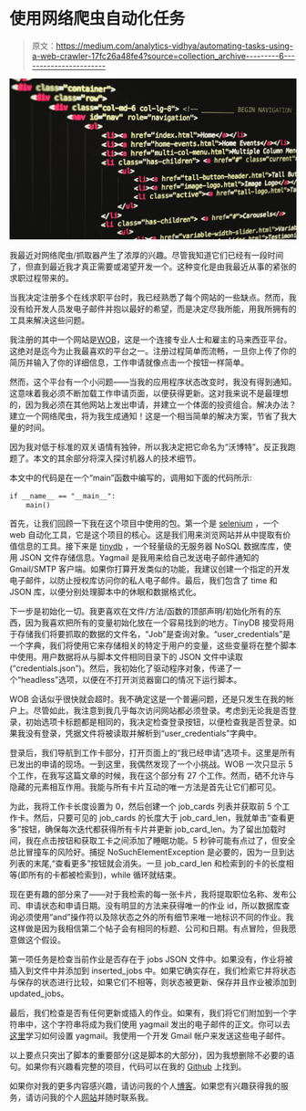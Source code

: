 # 使用网络爬虫自动化任务

> 原文：<https://medium.com/analytics-vidhya/automating-tasks-using-a-web-crawler-17fc26a48fe4?source=collection_archive---------6----------------------->

![](img/75870545604b14aca4b915fb51833ab7.png)

我最近对网络爬虫/抓取器产生了浓厚的兴趣。尽管我知道它们已经有一段时间了，但直到最近我才真正需要或渴望开发一个。这种变化是由我最近从事的紧张的求职过程带来的。

当我决定注册多个在线求职平台时，我已经熟悉了每个网站的一些缺点。然而，我没有给开发人员发电子邮件并抱以最好的希望，而是决定尽我所能，用我所拥有的工具来解决这些问题。

我注册的其中一个网站是[WOB](https://my.wobbjobs.com)，这是一个连接专业人士和雇主的马来西亚平台。这绝对是迄今为止我最喜欢的平台之一。注册过程简单而流畅，一旦你上传了你的简历并输入了你的详细信息，工作申请就像点击一个按钮一样简单。

然而，这个平台有一个小问题——当我的应用程序状态改变时，我没有得到通知。这意味着我必须不断加载工作申请页面，以便获得更新。这对我来说不是最理想的，因为我必须在其他网站上发出申请，并建立一个体面的投资组合。解决办法？建立一个网络爬虫，将为我生成通知！这是一个相当简单的解决方案，节省了我大量的时间。

因为我对低于标准的双关语情有独钟，所以我决定把它命名为“沃博特”。反正我跑题了。本文的其余部分将深入探讨机器人的技术细节。

本文中的代码是在一个“main”函数中编写的，调用如下面的代码所示:

```
if __name__ == "__main__":
    main()
```

首先，让我们回顾一下我在这个项目中使用的包。第一个是 [selenium](https://www.seleniumhq.org) ，一个 web 自动化工具，它是这个项目的核心。这是我们用来浏览网站并从中提取有价值信息的工具。接下来是 [tinydb](https://tinydb.readthedocs.io/en/latest/) ，一个轻量级的无服务器 NoSQL 数据库库，使用 JSON 文件存储信息。Yagmail 是我用来给自己发送电子邮件通知的 Gmail/SMTP 客户端。如果你打算开发类似的功能，我建议创建一个指定的开发电子邮件，以防止授权库访问你的私人电子邮件。最后，我们包含了 time 和 JSON 库，以便分别处理脚本中的休眠和数据格式化。

下一步是初始化一切。我更喜欢在文件/方法/函数的顶部声明/初始化所有的东西，因为我喜欢把所有的变量初始化放在一个容易找到的地方。TinyDB 接受将用于存储我们将要抓取的数据的文件名，“Job”是查询对象。“user_credentials”是一个字典，我们将使用它来存储相关的特定于用户的变量，这些变量将在整个脚本中使用。用户数据将从与脚本文件相同目录下的 JSON 文件中读取(“credentials.json”)。然后，我初始化了驱动程序对象，传递了一个“headless”选项，以便在不打开浏览器窗口的情况下运行脚本。

WOB 会话似乎很快就会超时。我不确定这是一个普遍问题，还是只发生在我的帐户上。尽管如此，我注意到我几乎每次访问网站都必须登录。考虑到无论我是否登录，初始选项卡标题都是相同的，我决定检查登录按钮，以便检查我是否登录。如果我没有登录，凭据文件将被读取并解析到“user_credentials”字典中。

登录后，我们导航到工作卡部分，打开页面上的“我已经申请”选项卡。这里是所有已发出的申请的现场。一到这里，我偶然发现了一个小挑战。WOB 一次只显示 5 个工作，在我写这篇文章的时候，我在这个部分有 27 个工作。然而，硒不允许与隐藏的元素相互作用。我能与所有卡片互动的唯一方法是首先让它们都可见。

为此，我将工作卡长度设置为 0，然后创建一个 job_cards 列表并获取前 5 个工作卡。然后，只要可见的 job_cards 的长度大于 job_card_len，我就单击“查看更多”按钮，确保每次迭代都获得所有卡片并更新 job_card_len。为了留出加载时间，我在点击按钮和获取工卡之间添加了睡眠功能。5 秒钟可能有点过了，但安全总比冒撞车的风险好。捕捉 NoSuchElementException 是必要的，因为一旦到达列表的末尾,“查看更多”按钮就会消失。一旦 job_card_len 和检索到的卡的长度相等(即所有的卡都被检索到)，while 循环就结束。

现在更有趣的部分来了——对于我检索的每一张卡片，我将提取职位名称、发布公司、申请状态和申请日期。没有明显的方法来获得唯一的作业 id，所以数据库查询必须使用“and”操作符以及除状态之外的所有细节来唯一地标识不同的作业。我这样做是因为我相信第二个帖子会有相同的标题、公司和日期。有点冒险，但我愿意做这个假设。

第一项任务是检查当前作业是否存在于 jobs JSON 文件中。如果没有，作业将被插入到文件中并添加到 inserted_jobs 中。如果它确实存在，我们检索它并将状态与保存的状态进行比较，如果它们不相等，则状态被更新、保存并且作业被添加到 updated_jobs。

最后，我们检查是否有任何更新或插入的作业。如果有，我们将它们附加到一个字符串中，这个字符串将成为我们使用 yagmail 发出的电子邮件的正文。你可以去[这里](https://pypi.org/project/yagmail/)学习如何设置 yagmail。我使用一个开发 Gmail 帐户来发送这些电子邮件。

以上要点只突出了脚本的重要部分(这是脚本的大部分)，因为我想删除不必要的语句。如果你有兴趣看完整的项目，代码可以在我的 [Github](https://github.com/Kelvin-V-Mwinuka/wobbot) 上找到。

如果你对我的更多内容感兴趣，请访问我的个人[博客](http://kelvinmwinuka.com/blog/)。如果您有兴趣获得我的服务，请访问我的个人[网站](http://kelvinmwinuka.com)并随时联系我。